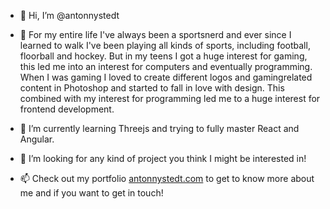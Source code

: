 - 👋 Hi, I’m @antonnystedt

- 👀 For my entire life I've always been a sportsnerd and ever since I learned to walk I've been playing all kinds of sports, including football, floorball and hockey. But in my teens I got a huge interest for gaming, this led me into an interest for computers and eventually programming. When I was gaming I loved to create different logos and gamingrelated content in Photoshop and started to fall in love with design. This combined with my interest for programming led me to a huge interest for frontend development.

- 🌱 I’m currently learning Threejs and trying to fully master React and Angular.

- 💞️ I’m looking for any kind of project you think I might be interested in!

- 📫 Check out my portfolio <a href="https://antonnystedt.com/">antonnystedt.com</a> to get to know more about me and if you want to get in touch!

<!---
antonnystedt/antonnystedt is a ✨ special ✨ repository because its `README.md` (this file) appears on your GitHub profile.
You can click the Preview link to take a look at your changes.
--->

